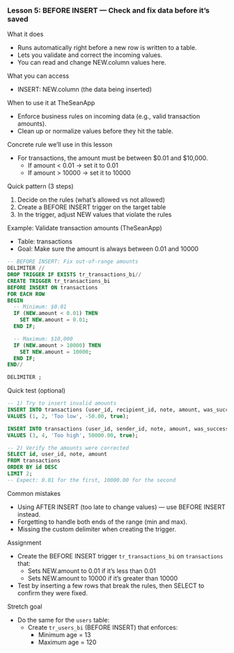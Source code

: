 ### Lesson 5: BEFORE INSERT — Check and fix data before it’s saved

What it does
- Runs automatically right before a new row is written to a table.
- Lets you validate and correct the incoming values.
- You can read and change NEW.column values here.

What you can access
- INSERT: NEW.column (the data being inserted)

When to use it at TheSeanApp
- Enforce business rules on incoming data (e.g., valid transaction amounts).
- Clean up or normalize values before they hit the table.

Concrete rule we’ll use in this lesson
- For transactions, the amount must be between $0.01 and $10,000.
  - If amount < 0.01 → set it to 0.01
  - If amount > 10000 → set it to 10000


Quick pattern (3 steps)
1) Decide on the rules (what’s allowed vs not allowed)
2) Create a BEFORE INSERT trigger on the target table
3) In the trigger, adjust NEW values that violate the rules


Example: Validate transaction amounts (TheSeanApp)
- Table: transactions
- Goal: Make sure the amount is always between 0.01 and 10000

```sql
-- BEFORE INSERT: Fix out-of-range amounts
DELIMITER //
DROP TRIGGER IF EXISTS tr_transactions_bi//
CREATE TRIGGER tr_transactions_bi
BEFORE INSERT ON transactions
FOR EACH ROW
BEGIN
  -- Minimum: $0.01
  IF (NEW.amount < 0.01) THEN
    SET NEW.amount = 0.01;
  END IF;

  -- Maximum: $10,000
  IF (NEW.amount > 10000) THEN
    SET NEW.amount = 10000;
  END IF;
END//

DELIMITER ;
```

Quick test (optional)
```sql
-- 1) Try to insert invalid amounts
INSERT INTO transactions (user_id, recipient_id, note, amount, was_successful)
VALUES (1, 2, 'Too low', -50.00, true);

INSERT INTO transactions (user_id, sender_id, note, amount, was_successful)
VALUES (3, 4, 'Too high', 50000.00, true);

-- 2) Verify the amounts were corrected
SELECT id, user_id, note, amount
FROM transactions
ORDER BY id DESC
LIMIT 2;
-- Expect: 0.01 for the first, 10000.00 for the second
```

Common mistakes
- Using AFTER INSERT (too late to change values) — use BEFORE INSERT instead.
- Forgetting to handle both ends of the range (min and max).
- Missing the custom delimiter when creating the trigger.


Assignment
- Create the BEFORE INSERT trigger `tr_transactions_bi` on `transactions` that:
  - Sets NEW.amount to 0.01 if it’s less than 0.01
  - Sets NEW.amount to 10000 if it’s greater than 10000
- Test by inserting a few rows that break the rules, then SELECT to confirm they were fixed.

Stretch goal
- Do the same for the `users` table:
  - Create `tr_users_bi` (BEFORE INSERT) that enforces:
    - Minimum age = 13
    - Maximum age = 120